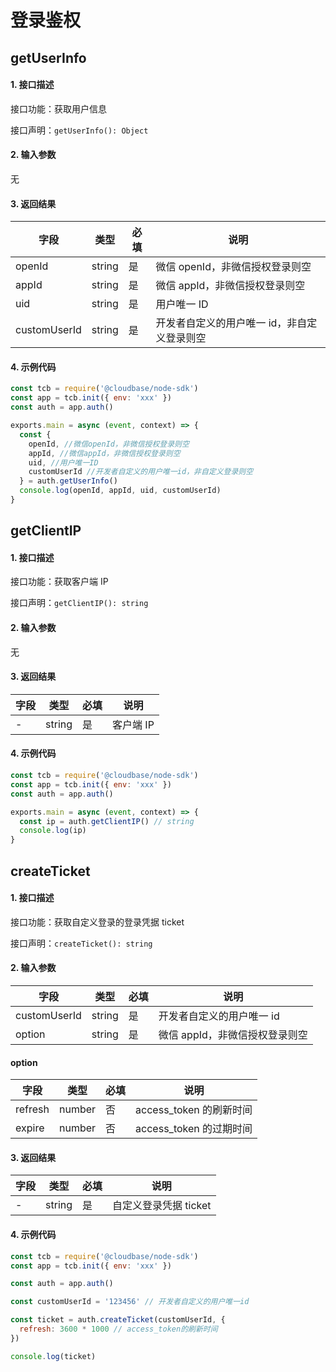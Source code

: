 # 登录鉴权

## getUserInfo

#### 1. 接口描述

接口功能：获取用户信息

接口声明：`getUserInfo(): Object`

#### 2. 输入参数

无

#### 3. 返回结果

| 字段         | 类型   | 必填 | 说明                                        |
| ------------ | ------ | ---- | ------------------------------------------- |
| openId       | string | 是   | 微信 openId，非微信授权登录则空             |
| appId        | string | 是   | 微信 appId，非微信授权登录则空              |
| uid          | string | 是   | 用户唯一 ID                                 |
| customUserId | string | 是   | 开发者自定义的用户唯一 id，非自定义登录则空 |

#### 4. 示例代码

```js
const tcb = require('@cloudbase/node-sdk')
const app = tcb.init({ env: 'xxx' })
const auth = app.auth()

exports.main = async (event, context) => {
  const {
    openId, //微信openId，非微信授权登录则空
    appId, //微信appId，非微信授权登录则空
    uid, //用户唯一ID
    customUserId //开发者自定义的用户唯一id，非自定义登录则空
  } = auth.getUserInfo()
  console.log(openId, appId, uid, customUserId)
}
```

## getClientIP

#### 1. 接口描述

接口功能：获取客户端 IP

接口声明：`getClientIP(): string`

#### 2. 输入参数

无

#### 3. 返回结果

| 字段 | 类型   | 必填 | 说明      |
| ---- | ------ | ---- | --------- |
| -    | string | 是   | 客户端 IP |

#### 4. 示例代码

```js
const tcb = require('@cloudbase/node-sdk')
const app = tcb.init({ env: 'xxx' })
const auth = app.auth()

exports.main = async (event, context) => {
  const ip = auth.getClientIP() // string
  console.log(ip)
}
```

## createTicket

#### 1. 接口描述

接口功能：获取自定义登录的登录凭据 ticket

接口声明：`createTicket(): string`

#### 2. 输入参数

| 字段         | 类型   | 必填 | 说明                           |
| ------------ | ------ | ---- | ------------------------------ |
| customUserId | string | 是   | 开发者自定义的用户唯一 id      |
| option       | string | 是   | 微信 appId，非微信授权登录则空 |

#### option

| 字段    | 类型   | 必填 | 说明                    |
| ------- | ------ | ---- | ----------------------- |
| refresh | number | 否   | access_token 的刷新时间 |
| expire  | number | 否   | access_token 的过期时间 |

#### 3. 返回结果

| 字段 | 类型   | 必填 | 说明                  |
| ---- | ------ | ---- | --------------------- |
| -    | string | 是   | 自定义登录凭据 ticket |

#### 4. 示例代码

```js
const tcb = require('@cloudbase/node-sdk')
const app = tcb.init({ env: 'xxx' })

const auth = app.auth()

const customUserId = '123456' // 开发者自定义的用户唯一id

const ticket = auth.createTicket(customUserId, {
  refresh: 3600 * 1000 // access_token的刷新时间
})

console.log(ticket)
```
